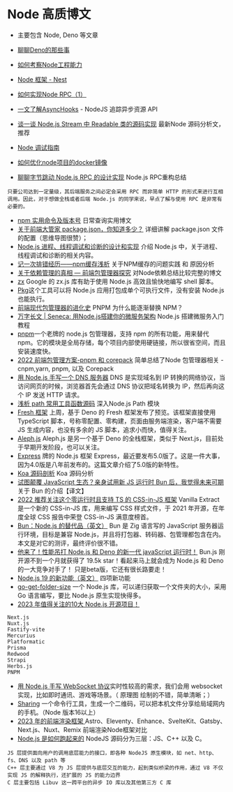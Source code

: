 # Node 高质博文
* 主要包含 Node, Deno 等文章

* [聊聊Deno的那些事](https://mp.weixin.qq.com/s/6tXZYQ8SBvIrhhsZEKVZqQ)
* [如何考察Node工程能力](https://juejin.cn/post/6959477438757896205)
* [Node 框架 - Nest](https://docs.nestjs.cn/8/introduction)
* [如何实现Node RPC（1）](https://developer.aliyun.com/article/712448)
* [一文了解AsyncHooks](https://mp.weixin.qq.com/s/08AVmJLMdMNm4yNWQwk-DA) - NodeJS 追踪异步资源 API
* [谈一谈 Node.js Stream 中 Readable 类的源码实现](https://mp.weixin.qq.com/s/sD6Pi3hS9H5XysmG5cRDhw) 最新Node 源码分析文， 推荐
* [Node 调试指南](https://www.bookstack.cn/read/node-in-debugging/README.md)
* [如何优化node项目的docker镜像](https://juejin.cn/post/6991689670027542564)
* [聊聊字节跳动 Node.js RPC 的设计实现](https://mp.weixin.qq.com/s/Ky6SoWJv85orqYioihTRqg) Node.js RPC重构总结
```
只要公司达到一定量级，其后端服务之间必定会采用 RPC 而非简单 HTTP 的形式来进行互相调用。因此，对于想做全栈或者后端 Node.js 的同学来说，早点了解与使用 RPC 是非常有必要的。
```
* [npm 实用命令及版本号](https://www.yuque.com/docs/share/ca61dff6-146e-4398-80d7-4b8a1c5226ea?#gLFu2) 日常查询实用博文
* [关于前端大管家 package.json，你知道多少？](https://juejin.cn/post/7023539063424548872) 详细讲解 package.json 文件的配置（思维导图很赞）；
* [Node.js 进程、线程调试和诊断的设计和实现](https://mp.weixin.qq.com/s/bv-ZpzGWVRj1spBTj-uG2Q) 介绍 Node.js 中，关于进程、线程调试和诊断的相关内容。
* [记一次排错经历——npm缓存浅析](https://juejin.cn/post/6844903785018425351) 关于NPM缓存的问题实践 和 原因分析
* [关于依赖管理的真相 — 前端包管理器探究](https://mp.weixin.qq.com/s/t6RZAKb6mXTfXl7XbpZ_vw) 对Node依赖总结比较完整的博文
* [zx](https://github.com/google/zx) Google 的 zx.js 库有助于使用 Node.js 高效且愉快地编写 shell 脚本。
* [Pkg](https://github.com/vercel/pkg)这个工具可以将 Node.js 应用打包成单个可执行文件，没有安装 Node.js 也能执行。
* [前端现代包管理器的进化史](https://mp.weixin.qq.com/s/8C9L_z64NUI9kWan64-qAg) PNPM 为什么能逐渐替换 NPM？
* [万字长文 | Seneca: 用Node.js搭建你的微服务架构](https://zhuanlan.zhihu.com/p/361134769) Node.js 搭建微服务入门教程
* [pnpm](https://pnpm.io/zh/)一个老牌的 node.js 包管理器，支持 npm 的所有功能，用来替代 npm。它的模块是全局存储，每个项目内部使用硬链接，所以很省空间，而且安装速度快。
* [2022 前端包管理方案-pnpm 和 corepack](https://juejin.cn/post/7060448346107805732) 简单总结了Node 包管理器相关 - cnpm,yarn, pnpm, 以及 Corepack
* [用 Node.js 手写一个 DNS 服务器](https://mp.weixin.qq.com/s/Gl94ISY5N4BYyYmVT9-QFQ) DNS 是实现域名到 IP 转换的网络协议，当访问网页的时候，浏览器首先会通过 DNS 协议把域名转换为 IP，然后再向这个 IP 发送 HTTP 请求。
* [浅析 path 常用工具函数源码](https://mp.weixin.qq.com/s/mbQC-NVlHg-7QW1c8T8xbA) 深入Node.js Path 模块
* [Fresh 框架](https://fresh.deno.dev/) 上周，基于 Deno 的 Fresh 框架发布了预览。该框架直接使用 TypeScript 脚本，号称零配置、零构建，页面由服务端渲染，客户端不需要 JS 生成内容，也没有多余的 JS 脚本，追求小而快，值得关注。
* [Aleph.js](https://alephjs.org/) Aleph.js 是另一个基于 Deno 的全栈框架，类似于 Next.js，目前处于早期开发阶段，也可以关注。
* [Express](https://expressjs.com/) 牌的 Node.js 框架 Express，最近要发布5.0版了。这是一件大事，因为4.0版是八年前发布的。这篇文章介绍了5.0版的新特性。
* [Koa 源码剖析](https://mp.weixin.qq.com/s?__biz=Mzg5NzcxMDY5Nw==&mid=2247488772&idx=1&sn=4dc98818b7ff92654700def21504b088&chksm=c06cfa02f71b7314424f567947b189735c005a846c796a6b14fda105bdbda908105cbfcf544b&token=903578161&lang=zh_CN#rd) Koa 源码分析
* [试图颠覆 JavaScript 生态？亲身试用新 JS 运行时 Bun 后，我觉得未来可期](https://mp.weixin.qq.com/s/Nd8_MSXOHPUM2GyvvpQfhg) 关于 Bun 的介绍【译文】
* [2022 推荐关注这个零运行时且支持 TS 的 CSS-in-JS 框架](https://mp.weixin.qq.com/s/OpCQJaSbzqWEykAh_qGJfQ) Vanilla Extract  是一个新的 CSS-in-JS 库，用来编写 CSS 样式文件，于 2021 年开源，在年度全球 CSS 报告中荣登 CSS-in-JS 满意度榜首。
* [Bun：Node.js 的替代品（英文）](https://semaphoreci.com/blog/javascript-bun#what-is-bun) Bun 是 Zig 语言写的 JavaScript 服务器运行环境，目标是兼容 Node.js，并且将打包器、转码器、包管理都包含在内。本文是对它的测评，最终评价很不错。
* [他来了！性能吊打 Node.js 和 Deno 的新一代 javaScript 运行时！](https://mp.weixin.qq.com/s/mdBKAMqJ44xEg-QepNCQ4w) Bun.js 刚开源不到一个月就获得了 19.5k star！看起来马上就会成为 Node.js 和 Deno 的一大竞争对手了！ 只是beta版，它还有很长路要走！
* [Node.js 19 的新功能（英文）](https://blog.appsignal.com/2022/11/15/nodejs-19-release-whats-new.html) 四项新功能
* [go-get-folder-size](https://github.com/markthree/go-get-folder-size) 一个 Node.js 库，可以递归获取一个文件夹的大小，采用 Go 语言编写，要比 Node.js 原生实现快得多。
* [2023 年值得关注的10大 Node.js 开源项目！](https://mp.weixin.qq.com/s?__biz=MzU2MTIyNDUwMA==&mid=2247512141&idx=2&sn=b06bddcffd6271063e25f77ad6f2b838&chksm=fc7efe16cb097700379c4c2a781a78eb8d5cb90e6440c2755a81f5bb6a1f3e3671e6e4cb47bf#rd)
```
Next.js
Nuxt.js
Fastify-vite
Mercurius
Platformatic
Prisma
Redwood
Strapi
Herbs.js
PNPM
```
* [用 Node.js 手写 WebSocket 协议](https://mp.weixin.qq.com/s/S0GxZZ-vhZfV6YT5Du827Q)实时性较高的需求，我们会用 websocket 实现，比如即时通讯、游戏等场景。（ 原理图 绘制的不错，简单清晰；）
* [Sharing](https://github.com/parvardegr/sharing) 一个命令行工具，生成一个二维码，可以把本机文件分享给局域网内的手机。（Node 版本16以上）
* [2023 年的前端渲染框架 ](https://mp.weixin.qq.com/s/9o_9Bmq9oxuzeQ7HdQ_CiQ) Astro、Eleventy、Enhance、SvelteKit、Gatsby、Next.js、Nuxt、Remix 前端渲染Node框架对比
* [Node.js 是如何跑起来的](https://mp.weixin.qq.com/s/_1YdX2wavRJhy2aOCsHP4w) NodeJS 源码分为三层：JS、C++ 以及 C。
```
JS 层提供面向用户的调用底层能力的接口，即各种 NodeJS 原生模块，如 net、http、fs、DNS 以及 path 等
C++ 层主要通过 V8 为 JS 层提供与底层交互的能力，起到类似桥梁的作用，通过 V8 不仅实现 JS 的解释执行，还扩展的 JS 的能力边界
C 层主要包括 Libuv 这一跨平台的异步 IO 库以及其他第三方 C 库
```
